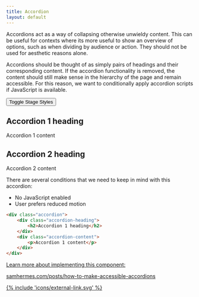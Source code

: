 ```yaml
---
title: Accordion
layout: default
---
```

Accordions act as a way of collapsing otherwise unwieldy content. This can be useful for contexts where its more useful to show an overview of options, such as when dividing by audience or action. They should not be used for aesthetic reasons alone.

Accordions should be thought of as simply pairs of headings and their corresponding content. If the accordion functionality is removed, the content should still make sense in the hierarchy of the page and remain accessible. For this reason, we want to conditionally apply accordion scripts if JavaScript is available.

<div class="stage">
    <button type="button" class="stage-toggle">Toggle Stage Styles</button>
    <div class="accordion">
        <div class="accordion-heading">
            <h2>Accordion 1 heading</h2>
        </div>
        <div class="accordion-content">
            <p>Accordion 1 content</p>
        </div>
    </div>
    <div class="accordion">
        <div class="accordion-heading">
            <h2>Accordion 2 heading</h2>
        </div>
        <div class="accordion-content">
            <p>Accordion 2 content</p>
        </div>
    </div>
</div>

There are several conditions that we need to keep in mind with this accordion:
- No JavaScript enabled
- User prefers reduced motion

```html
<div class="accordion">
    <div class="accordion-heading">
        <h2>Accordion 1 heading</h2>
    </div>
    <div class="accordion-content">
        <p>Accordion 1 content</p>
    </div>
</div>
```

<div class="article-feature">
    <a href="https://samhermes.com/posts/how-to-make-accessible-accordions/">
        <p>Learn more about implementing this component:</p>
        <p class="link-text">samhermes.com/posts/how-to-make-accessible-accordions</p>
        {% include 'icons/external-link.svg' %}
    </a>
</div>